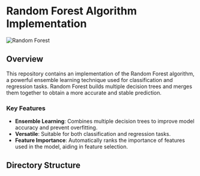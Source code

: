 # Random Forest Algorithm Implementation

![Random Forest](https://www.ejable.com/wp-content/uploads/2023/11/Random-forest-6.webp)

## Overview

This repository contains an implementation of the Random Forest algorithm, a powerful ensemble learning technique used for classification and regression tasks. Random Forest builds multiple decision trees and merges them together to obtain a more accurate and stable prediction.

### Key Features
- **Ensemble Learning**: Combines multiple decision trees to improve model accuracy and prevent overfitting.
- **Versatile**: Suitable for both classification and regression tasks.
- **Feature Importance**: Automatically ranks the importance of features used in the model, aiding in feature selection.

## Directory Structure



